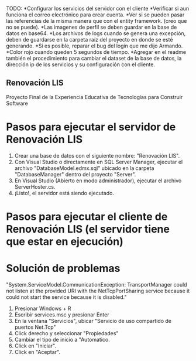 TODO:
*Configurar los servicios del servidor con el cliente
*Verificar si aun funciona el correo electrónico para crear cuenta.
*Ver si se pueden pasar las referencias de la misma manera que con el entity framework. (creo que no se puede). 
*Las imagenes de perfil se deben guardar en la base de datos en base64.
*Los archivos de logs cuando se genera una excepción, deben de guardarse en la carpeta raíz del proyecto en donde se esté generando.
*Si es posible, reparar el bug del login que me dijo Armando.
*Color rojo cuando queden 5 segundos de tiempo.
*Agregar en el readme también el procedimiento para cambiar el dataset de la base de datos, la dirección ip de los servicios y su configuración con el cliente.


## Renovación LIS
Proyecto Final de la Experiencia Educativa de Tecnologías para Construir Software


# Pasos para ejecutar el servidor de Renovación LIS
1. Crear una base de datos con el siguiente nombre: "Renovación LIS".
2. Con Visual Studio o directamente en SQL Server Manager, ejecutar el archivo "DatabaseModel.edmx.sql" ubicado en la carpeta "DatabaseManager" dentro del proyecto "Server".
3. En Visual Studio (Abierto en modo administrador), ejecutar el archivo ServerHoster.cs.
4. ¡Listo!, el servidor está siendo ejecutado.

# Pasos para ejecutar el cliente de Renovación LIS (el servidor tiene que estar en ejecución)


# Solución de problemas
"System.ServiceModel.CommunicationException: TransportManager could not listen at the provided URI with the NetTcpPortSharing service because it could not start the service because it is disabled."
1. Presionar Windows + R
2. Escribir services.msc y presionar Enter
3. En la ventana "Servicios", ubicar "Servicio de uso compartido de puertos Net.Tcp"
4. Click derecho y seleccionar "Propiedades"
5. Cambiar el tipo de inicio a "Automatico.
6. Click en "Iniciar".
7. Click en "Aceptar".